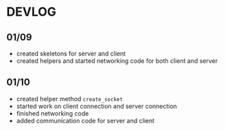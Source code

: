 # DEVLOG

## 01/09
- created skeletons for server and client
- created helpers and started networking code for both client and server

## 01/10
- created helper method `create_socket`
- started work on client connection and server connection
- finished networking code
- added communication code for server and client

